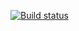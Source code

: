 [![Build status](https://ci.appveyor.com/api/projects/status/m71didg2wkko07yc?svg=true)](https://ci.appveyor.com/project/Andy-Pe/test-api-ci-rvkfg)
